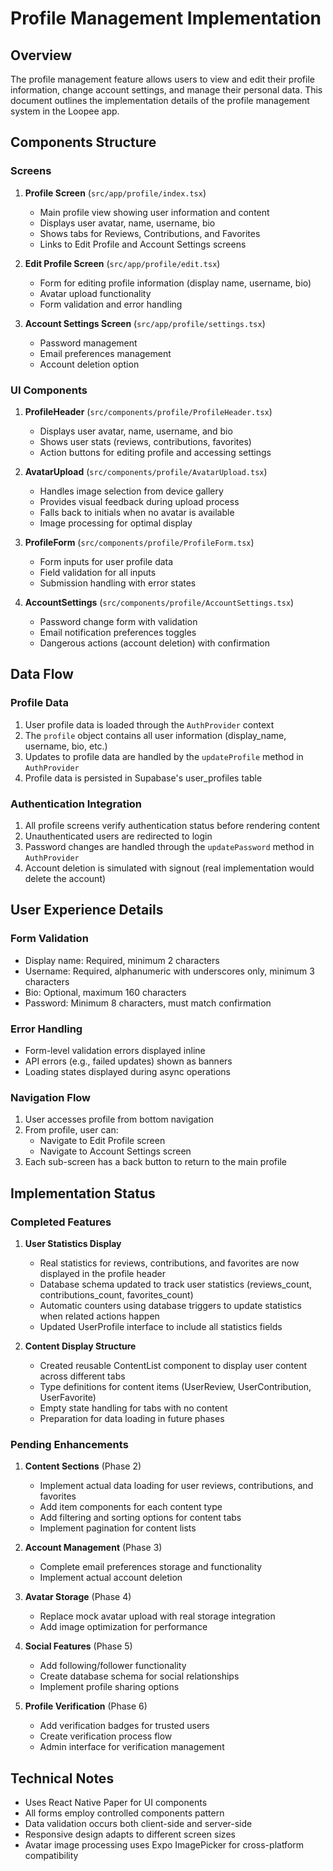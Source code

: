 # Profile Management Implementation

## Overview

The profile management feature allows users to view and edit their profile information, change account settings, and manage their personal data. This document outlines the implementation details of the profile management system in the Loopee app.

## Components Structure

### Screens
1. **Profile Screen** (`src/app/profile/index.tsx`)
   - Main profile view showing user information and content
   - Displays user avatar, name, username, bio
   - Shows tabs for Reviews, Contributions, and Favorites
   - Links to Edit Profile and Account Settings screens

2. **Edit Profile Screen** (`src/app/profile/edit.tsx`)
   - Form for editing profile information (display name, username, bio)
   - Avatar upload functionality
   - Form validation and error handling

3. **Account Settings Screen** (`src/app/profile/settings.tsx`) 
   - Password management
   - Email preferences management
   - Account deletion option

### UI Components
1. **ProfileHeader** (`src/components/profile/ProfileHeader.tsx`)
   - Displays user avatar, name, username, and bio
   - Shows user stats (reviews, contributions, favorites)
   - Action buttons for editing profile and accessing settings

2. **AvatarUpload** (`src/components/profile/AvatarUpload.tsx`)
   - Handles image selection from device gallery
   - Provides visual feedback during upload process
   - Falls back to initials when no avatar is available
   - Image processing for optimal display

3. **ProfileForm** (`src/components/profile/ProfileForm.tsx`)
   - Form inputs for user profile data
   - Field validation for all inputs
   - Submission handling with error states

4. **AccountSettings** (`src/components/profile/AccountSettings.tsx`)
   - Password change form with validation
   - Email notification preferences toggles
   - Dangerous actions (account deletion) with confirmation

## Data Flow

### Profile Data

1. User profile data is loaded through the `AuthProvider` context
2. The `profile` object contains all user information (display_name, username, bio, etc.)
3. Updates to profile data are handled by the `updateProfile` method in `AuthProvider`
4. Profile data is persisted in Supabase's user_profiles table

### Authentication Integration

1. All profile screens verify authentication status before rendering content
2. Unauthenticated users are redirected to login
3. Password changes are handled through the `updatePassword` method in `AuthProvider`
4. Account deletion is simulated with signout (real implementation would delete the account)

## User Experience Details

### Form Validation

- Display name: Required, minimum 2 characters
- Username: Required, alphanumeric with underscores only, minimum 3 characters
- Bio: Optional, maximum 160 characters
- Password: Minimum 8 characters, must match confirmation

### Error Handling

- Form-level validation errors displayed inline
- API errors (e.g., failed updates) shown as banners
- Loading states displayed during async operations

### Navigation Flow

1. User accesses profile from bottom navigation
2. From profile, user can:
   - Navigate to Edit Profile screen
   - Navigate to Account Settings screen
3. Each sub-screen has a back button to return to the main profile

## Implementation Status

### Completed Features

1. **User Statistics Display**
   - Real statistics for reviews, contributions, and favorites are now displayed in the profile header
   - Database schema updated to track user statistics (reviews_count, contributions_count, favorites_count)
   - Automatic counters using database triggers to update statistics when related actions happen
   - Updated UserProfile interface to include all statistics fields

2. **Content Display Structure**
   - Created reusable ContentList component to display user content across different tabs
   - Type definitions for content items (UserReview, UserContribution, UserFavorite)
   - Empty state handling for tabs with no content
   - Preparation for data loading in future phases

### Pending Enhancements

1. **Content Sections** (Phase 2)
   - Implement actual data loading for user reviews, contributions, and favorites
   - Add item components for each content type
   - Add filtering and sorting options for content tabs
   - Implement pagination for content lists

2. **Account Management** (Phase 3)
   - Complete email preferences storage and functionality
   - Implement actual account deletion

3. **Avatar Storage** (Phase 4)
   - Replace mock avatar upload with real storage integration
   - Add image optimization for performance

4. **Social Features** (Phase 5)
   - Add following/follower functionality
   - Create database schema for social relationships
   - Implement profile sharing options

5. **Profile Verification** (Phase 6)
   - Add verification badges for trusted users
   - Create verification process flow
   - Admin interface for verification management

## Technical Notes

- Uses React Native Paper for UI components
- All forms employ controlled components pattern
- Data validation occurs both client-side and server-side
- Responsive design adapts to different screen sizes
- Avatar image processing uses Expo ImagePicker for cross-platform compatibility
